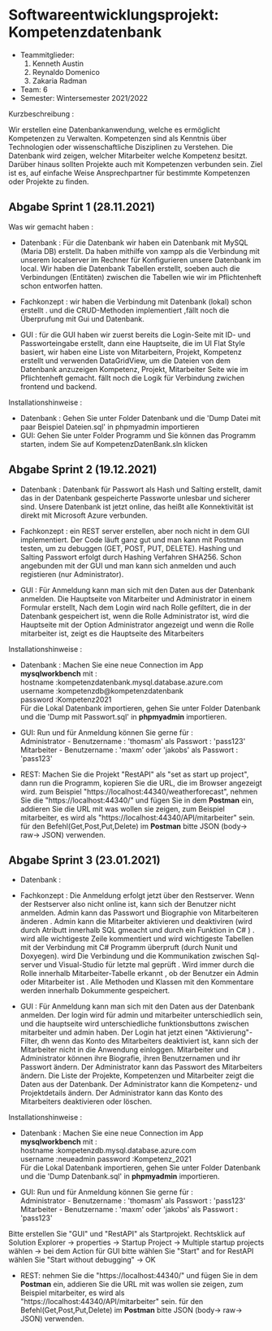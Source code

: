 # Softwareentwicklungsprojekt: Kompetenzdatenbank

* Teammitglieder:
	1. Kenneth Austin
	2. Reynaldo Domenico
	3. Zakaria Radman
* Team: 6
* Semester: Wintersemester 2021/2022

Kurzbeschreibung :

Wir erstellen eine Datenbankanwendung, welche es ermöglicht Kompetenzen zu Verwalten. Kompetenzen sind als Kenntnis über Technologien oder wissenschaftliche Disziplinen zu Verstehen.
Die Datenbank wird zeigen, welcher Mitarbeiter welche Kompetenz besitzt. Darüber hinaus sollten Projekte auch mit Kompetenzen verbunden sein. Ziel ist es, auf einfache Weise Ansprechpartner für bestimmte Kompetenzen oder Projekte zu finden.

## Abgabe Sprint 1 (28.11.2021)  
Was wir gemacht haben :
* Datenbank : Für die Datenbank wir haben ein Datenbank mit MySQL (Maria DB) erstellt. Da haben mithilfe von xampp als die Verbindung mit unserem localserver im Rechner für Konfigurieren unsere Datenbank im local. Wir haben die Datenbank Tabellen erstellt, soeben auch die Verbindungen (Entitäten) zwischen die Tabellen  wie wir im Pflichtenheft schon entworfen hatten.

* Fachkonzept : wir haben die Verbindung mit Datenbank (lokal) schon erstellt .
und die CRUD-Methoden implementiert ,fällt noch die Überprufung mit Gui und Datenbank.

* GUI : für die GUI haben wir zuerst bereits die Login-Seite mit ID- und Passworteingabe erstellt, dann eine Hauptseite, die im UI Flat Style basiert, wir haben eine Liste von Mitarbeitern, Projekt, Kompetenz erstellt und verwenden DataGridView, um die Dateien von dem Datenbank anzuzeigen
Kompetenz, Projekt, Mitarbeiter Seite wie im Pflichtenheft gemacht.
fällt noch die Logik für Verbindung zwichen frontend und backend.


Installationshinweise :
* Datenbank : Gehen Sie unter Folder Datenbank und die 'Dump Datei mit paar Beispiel Dateien.sql' in phpmyadmin importieren
* GUI: Gehen Sie unter Folder Programm und Sie können das Programm starten, indem Sie auf KompetenzDatenBank.sln klicken

## Abgabe Sprint 2 (19.12.2021)
* Datenbank :  Datenbank für Passwort als Hash und Salting erstellt, damit das in der Datenbank gespeicherte Passworte unlesbar und sicherer sind. Unsere Datenbank ist jetzt online, das heißt alle Konnektivität ist direkt mit Microsoft Azure verbunden.

* Fachkonzept : ein REST server erstellen, aber noch nicht in dem GUI implementiert. Der Code läuft ganz gut und man kann mit Postman testen, um zu debuggen (GET, POST, PUT, DELETE). 
Hashing und Salting Passwort erfolgt durch Hashing Verfahren SHA256. Schon angebunden mit der GUI und man kann sich anmelden und auch registieren (nur Administrator).

* GUI : Für Anmeldung kann man sich mit den Daten aus der Datenbank anmelden. 
Die Hauptseite von Mitarbeiter und Administrator in einem Formular erstellt,
Nach dem Login wird nach Rolle gefiltert, die in der Datenbank gespeichert ist, wenn die Rolle Administrator ist, wird die Hauptseite mit der Option Administrator angezeigt und wenn die Rolle mitarbeiter ist, zeigt es die Hauptseite des Mitarbeiters

Installationshinweise :
* Datenbank : Machen Sie eine neue Connection im App **mysqlworkbench** mit :  
hostname :kompetenzdatenbank.mysql.database.azure.com  
username :kompetenzdb@kompetenzdatenbank  
password :Kompetenz2021   
Für die Lokal Datenbank importieren, gehen Sie unter Folder Datenbank und die 'Dump mit Passwort.sql' in **phpmyadmin** importieren. 

* GUI: Run und für Anmeldung können Sie gerne für :  
Administrator - Benutzername : 'thomasm' als Passwort : 'pass123'  
Mitarbeiter -   Benutzername : 'maxm' oder 'jakobs' als Passwort : 'pass123'

* REST: Machen Sie die Projekt "RestAPI" als "set as start up project", dann run die Programm, kopieren Sie die URL, die im Browser angezeigt wird.
zum Beispiel "https://localhost:44340/weatherforecast", nehmen Sie die "https://localhost:44340/" und fügen Sie in dem **Postman** ein, addieren Sie die URL mit was wollen sie zeigen, zum Beispiel mitarbeiter, es wird als "https://localhost:44340/API/mitarbeiter" sein.
für den Befehl(Get,Post,Put,Delete) im **Postman** bitte JSON (body-> raw-> JSON) verwenden.

## Abgabe Sprint 3 (23.01.2021)
* Datenbank :  

* Fachkonzept : Die Anmeldung erfolgt jetzt über den Restserver. Wenn der Restserver also nicht online ist, kann sich der Benutzer nicht anmelden. Admin kann das Passwort und Biographie von Mitarbeiteren änderen .
Admin kann die Mitarbeiter aktivieren und deaktiviren (wird durch Atributt innerhalb SQL gmeacht und durch ein Funktion in C# ) .
wird alle wichtigeste Zeile kommentiert und wird wichtigeste Tabellen mit der Verbindung mit C# Programm überpruft (durch Nunit und Doxyegen).
wird Die Verbindung und die Kommunikation zwischen Sql-server und Visual-Studio für letzte mal geprüft . 
Wird immer durch die Rolle innerhalb Mitarbeiter-Tabelle erkannt , ob der Benutzer ein Admin oder Mitarbeiter ist .
Alle Methoden und Klassen mit den Kommentare werden innerhalb Dokummente gespeichert.


* GUI : Für Anmeldung kann man sich mit den Daten aus der Datenbank anmelden. 
Der login wird für admin und mitarbeiter unterschiedlich sein, und die hauptseite wird unterschiedliche funktionsbuttons zwischen mitarbeiter und admin haben.
Der Login hat jetzt einen "Aktivierung"-Filter, dh wenn das Konto des Mitarbeiters deaktiviert ist, kann sich der Mitarbeiter nicht in die Anwendung einloggen.
Mitarbeiter und Administrator können ihre Biografie, ihren Benutzernamen und ihr Passwort ändern.
Der Administrator kann das Passwort des Mitarbeiters ändern.
Die Liste der Projekte, Kompetenzen und Mitarbeiter zeigt die Daten aus der Datenbank.
Der Administrator kann die Kompetenz- und Projektdetails ändern.
Der Administrator kann das Konto des Mitarbeiters deaktivieren oder löschen.

Installationshinweise :
* Datenbank : Machen Sie eine neue Connection im App **mysqlworkbench** mit :  
hostname :kompetenzdb.mysql.database.azure.com  
username :neueadmin
password :Kompetenz_2021   
Für die Lokal Datenbank importieren, gehen Sie unter Folder Datenbank und die 'Dump Datenbank.sql' in **phpmyadmin** importieren. 

* GUI: Run und für Anmeldung können Sie gerne für :  
Administrator - Benutzername : 'thomasm' als Passwort : 'pass123'  
Mitarbeiter -   Benutzername : 'maxm' oder 'jakobs' als Passwort : 'pass123'

Bitte erstellen Sie "GUI" und "RestAPI" als Startprojekt.
Rechtsklick auf Solution Explorer -> properties -> Startup Project -> Multiple startup projects wählen -> bei dem Action für GUI bitte wählen Sie "Start" and for RestAPI wählen Sie "Start without debugging" -> OK

* REST: nehmen Sie die "https://localhost:44340/" und fügen Sie in dem **Postman** ein, addieren Sie die URL mit was wollen sie zeigen, zum Beispiel mitarbeiter, es wird als "https://localhost:44340/API/mitarbeiter" sein.
für den Befehl(Get,Post,Put,Delete) im **Postman** bitte JSON (body-> raw-> JSON) verwenden.
